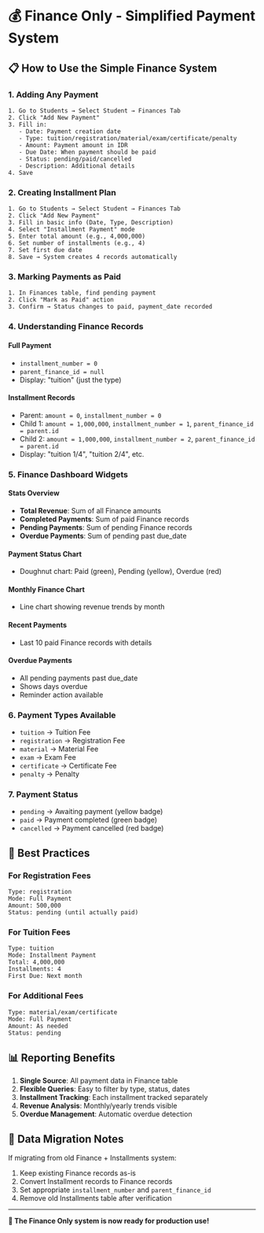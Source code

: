 # 💰 Finance Only - Simplified Payment System

## 📋 **How to Use the Simple Finance System**

### **1. Adding Any Payment**

```
1. Go to Students → Select Student → Finances Tab
2. Click "Add New Payment"
3. Fill in:
   - Date: Payment creation date
   - Type: tuition/registration/material/exam/certificate/penalty
   - Amount: Payment amount in IDR
   - Due Date: When payment should be paid
   - Status: pending/paid/cancelled
   - Description: Additional details
4. Save
```

### **2. Creating Installment Plan**

```
1. Go to Students → Select Student → Finances Tab
2. Click "Add New Payment"
3. Fill in basic info (Date, Type, Description)
4. Select "Installment Payment" mode
5. Enter total amount (e.g., 4,000,000)
6. Set number of installments (e.g., 4)
7. Set first due date
8. Save → System creates 4 records automatically
```

### **3. Marking Payments as Paid**

```
1. In Finances table, find pending payment
2. Click "Mark as Paid" action
3. Confirm → Status changes to paid, payment_date recorded
```

### **4. Understanding Finance Records**

#### **Full Payment**

-   `installment_number = 0`
-   `parent_finance_id = null`
-   Display: "tuition" (just the type)

#### **Installment Records**

-   Parent: `amount = 0`, `installment_number = 0`
-   Child 1: `amount = 1,000,000`, `installment_number = 1`, `parent_finance_id = parent.id`
-   Child 2: `amount = 1,000,000`, `installment_number = 2`, `parent_finance_id = parent.id`
-   Display: "tuition 1/4", "tuition 2/4", etc.

### **5. Finance Dashboard Widgets**

#### **Stats Overview**

-   **Total Revenue**: Sum of all Finance amounts
-   **Completed Payments**: Sum of paid Finance records
-   **Pending Payments**: Sum of pending Finance records
-   **Overdue Payments**: Sum of pending past due_date

#### **Payment Status Chart**

-   Doughnut chart: Paid (green), Pending (yellow), Overdue (red)

#### **Monthly Finance Chart**

-   Line chart showing revenue trends by month

#### **Recent Payments**

-   Last 10 paid Finance records with details

#### **Overdue Payments**

-   All pending payments past due_date
-   Shows days overdue
-   Reminder action available

### **6. Payment Types Available**

-   `tuition` → Tuition Fee
-   `registration` → Registration Fee
-   `material` → Material Fee
-   `exam` → Exam Fee
-   `certificate` → Certificate Fee
-   `penalty` → Penalty

### **7. Payment Status**

-   `pending` → Awaiting payment (yellow badge)
-   `paid` → Payment completed (green badge)
-   `cancelled` → Payment cancelled (red badge)

## 🎯 **Best Practices**

### **For Registration Fees**

```
Type: registration
Mode: Full Payment
Amount: 500,000
Status: pending (until actually paid)
```

### **For Tuition Fees**

```
Type: tuition
Mode: Installment Payment
Total: 4,000,000
Installments: 4
First Due: Next month
```

### **For Additional Fees**

```
Type: material/exam/certificate
Mode: Full Payment
Amount: As needed
Status: pending
```

## 📊 **Reporting Benefits**

1. **Single Source**: All payment data in Finance table
2. **Flexible Queries**: Easy to filter by type, status, dates
3. **Installment Tracking**: Each installment tracked separately
4. **Revenue Analysis**: Monthly/yearly trends visible
5. **Overdue Management**: Automatic overdue detection

## 🔄 **Data Migration Notes**

If migrating from old Finance + Installments system:

1. Keep existing Finance records as-is
2. Convert Installment records to Finance records
3. Set appropriate `installment_number` and `parent_finance_id`
4. Remove old Installments table after verification

---

**🎉 The Finance Only system is now ready for production use!**
